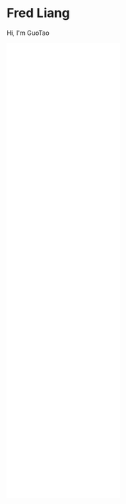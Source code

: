 # Fred Liang

Hi, I'm GuoTao

![Metrics](https://raw.githubusercontent.com/guotao/guotao/main/github-metrics.svg)
